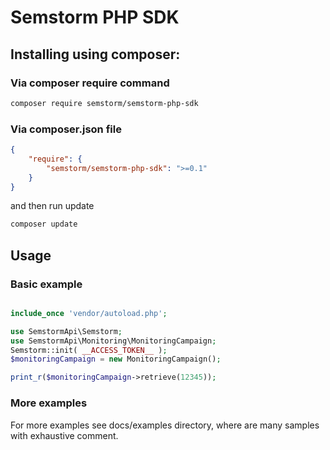 # Semstorm PHP SDK

## Installing using composer:

### Via composer require command
```sh
composer require semstorm/semstorm-php-sdk
```

### Via composer.json file


```json
{
    "require": {
        "semstorm/semstorm-php-sdk": ">=0.1"
    }
}
```

and then run update

```sh
composer update
```

## Usage

### Basic example

```php

include_once 'vendor/autoload.php';

use SemstormApi\Semstorm;
use SemstormApi\Monitoring\MonitoringCampaign;
Semstorm::init( __ACCESS_TOKEN__ );
$monitoringCampaign = new MonitoringCampaign();

print_r($monitoringCampaign->retrieve(12345));
```

### More examples

For more examples see docs/examples directory, where are many samples with exhaustive comment. 